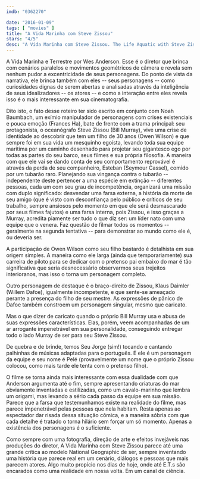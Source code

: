 ```yaml
---
imdb: "0362270"

date: "2016-01-09"
tags: [ "movies" ]
title: "A Vida Marinha com Steve Zissou"
stars: "4/5"
desc: "A Vida Marinha com Steve Zissou. The Life Aquatic with Steve Zissou (USA, 2004). Dirigido por Wes Anderson. Escrito por Wes Anderson, Noah Baumbach. Com Bill Murray, Owen Wilson, Cate Blanchett, Anjelica Huston, Willem Dafoe, Jeff Goldblum, Michael Gambon, Noah Taylor, Bud Cort."
---
```

A Vida Marinha e Terrestre por Wes Anderson. Esse é o diretor que brinca com cenários paralelos e movimentos geométricos de câmera e revela sem nenhum pudor a excentricidade de seus personagens. Do ponto de vista da narrativa, ele brinca também com eles -- seus personagens -- como curiosidades dignas de serem abertas e analisadas através da inteligência de seus idealizadores -- os atores -- e como a interação entre eles revela isso é o mais interessante em sua cinematografia.

Dito isto, o fato desse roteiro ter sido escrito em conjunto com Noah Baumbach, um exímio manipulador de personagens com crises existenciais e pouca emoção (Frances Ha), bate de frente com a trama principal: seu protagonista, o oceanógrafo Steve Zissou (Bill Murray), vive uma crise de identidade ao descobrir que tem um filho de 30 anos (Owen Wilson) e que sempre foi em sua vida um mesquinho egoísta, levando toda sua equipe marítima por um caminho desenhado para projetar seu gigantesco ego por todas as partes do seu barco, seus filmes e sua própria filosofia. A maneira com que ele vai se dando conta de seu comportamento reprovável é através da perda de seu companheiro, Esteban (Seymour Cassel), comido por um tubarão raro. Planejando sua vingança contra o tubarão -- independente deste pertencer a uma espécie em extinção -- diferentes pessoas, cada um com seu grau de incompetência, organizará uma missão com duplo significado: desvendar uma farsa externa, a história da morte de seu amigo (que é visto com desconfiança pelo público e críticos de seu trabalho, sempre ansiosos pelo momento em que ele será desmascarado por seus filmes fajutos) e uma farsa interna, pois Zissou, e isso graças a Murray, acredita piamente ser tudo o que diz ser: um líder nato com uma equipe que o venera. Faz questão de filmar todos os momentos -- geralmente na segunda tentativa -- para demonstrar ao mundo como ele é, ou deveria ser.

A participação de Owen Wilson como seu filho bastardo é detalhista em sua origem simples. A maneira como ele larga (ainda que temporariamente) sua carreira de piloto para se dedicar com o pretenso pai embaixo do mar é tão significativa que seria desnecessário observarmos seus trejeitos interioranos, mas isso o torna um personagem completo.

Outro personagem de destaque é o braço-direito de Zissou, Klaus Daimler (Willem Dafoe), igualmente incompetente, e que sente-se ameaçado perante a presença do filho de seu mestre. As expressões de pânico de Dafoe também constroem um personagem singular, mesmo que caricato.

Mas o que dizer de caricato quando o próprio Bill Murray usa e abusa de suas expressões características. Elas, porém, veem acompanhadas de um ar arrogante impenetrável em sua personalidade, conseguindo entregar todo o lado Murray de ser para seu Steve Zissou.

De quebra e de brinde, temos Seu Jorge (sim!) tocando e cantando palhinhas de músicas adaptadas para o português. E ele é um personagem da equipe e seu nome é Pelé (provavelmente um nome que o próprio Zissou colocou, como mais tarde ele tenta com o pretenso filho).

O filme se torna ainda mais interessante com essa dualidade com que Anderson argumenta até o fim, sempre apresentando criaturas do mar obviamente inventadas e estilizadas, como um cavalo-marinho que lembra um origami, mas levando a sério cada passo da equipe em sua missão. Parece que a farsa que testemunhamos existe na realidade do filme, mas parece impenetrável pelas pessoas que nela habitam. Resta apenas ao espectador dar risada dessa situação cômica, e a maneira sóbria com que cada detalhe é tratado o torna hilário sem forçar um só momento. Apenas a existência dos personagens é o suficiente.

Como sempre com uma fotografia, direção de arte e efeitos invejáveis nas produções do diretor, A Vida Marinha com Steve Zissou parece até uma grande crítica ao modelo National Geographic de ser, sempre inventando uma história que parece real em um cenário, diálogos e pessoas que mais parecem atores. Algo muito propício nos dias de hoje, onde até E.T.s são encarados como uma realidade em nossa volta. Em um canal de ciência.
